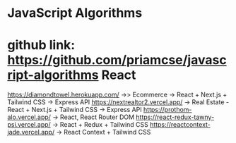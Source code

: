 JavaScript Algorithms
===
github link: https://github.com/priamcse/javascript-algorithms
React
===
https://diamondtowel.herokuapp.com/ ->> Ecommerce -> React + Next.js + Tailwind CSS -> Express API
https://nextrealtor2.vercel.app/ -> Real Estate - React + Next.js + Tailwind CSS -> Express API
https://prothom-alo.vercel.app/ -> React, React Router DOM
https://react-redux-tawny-psi.vercel.app/ -> React + Redux + Tailwind CSS
https://reactcontext-jade.vercel.app/ -> React Context + Tailwind CSS
